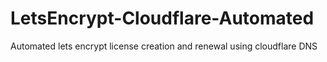 # LetsEncrypt-Cloudflare-Automated
Automated lets encrypt license creation and renewal using cloudflare DNS
